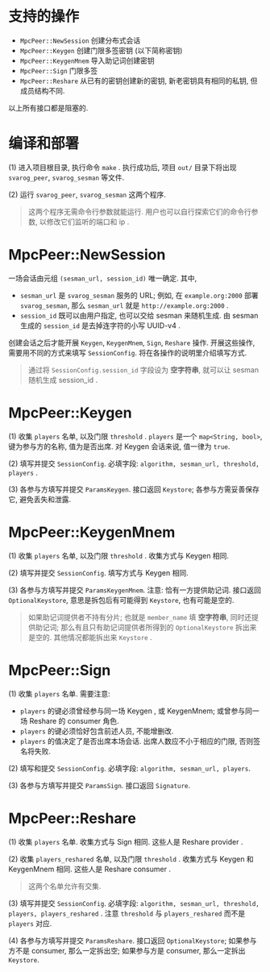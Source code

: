 # 支持的操作

* `MpcPeer::NewSession` 创建分布式会话
* `MpcPeer::Keygen` 创建门限多签密钥 (以下简称密钥)
* `MpcPeer::KeygenMnem` 导入助记词创建密钥
* `MpcPeer::Sign` 门限多签
* `MpcPeer::Reshare` 从已有的密钥创建新的密钥, 新老密钥具有相同的私钥, 但成员结构不同.

以上所有接口都是阻塞的.

# 编译和部署

(1) 进入项目根目录, 执行命令 `make` . 执行成功后, 项目 `out/` 目录下将出现 `svarog_peer`, `svarog_sesman` 等文件.

(2) 运行 `svarog_peer`, `svarog_sesman` 这两个程序.

> 这两个程序无需命令行参数就能运行. 用户也可以自行探索它们的命令行参数, 以修改它们监听的端口和 ip .

# MpcPeer::NewSession

一场会话由元组 `(sesman_url, session_id)` 唯一确定. 其中,

* `sesman_url` 是 `svarog_sesman` 服务的 URL; 
例如, 在 `example.org:2000` 部署 `svarog_sesman`, 那么 `sesman_url` 就是 `http://example.org:2000` .
* `session_id` 既可以由用户指定, 也可以交给 sesman 来随机生成.
由 sesman 生成的 `session_id` 是去掉连字符的小写 UUID-v4 .

创建会话之后才能开展 `Keygen`, `KeygenMnem`, `Sign`, `Reshare` 操作.
开展这些操作, 需要用不同的方式来填写 `SessionConfig`. 将在各操作的说明里介绍填写方式.

> 通过将 `SessionConfig.session_id` 字段设为 **空字符串**, 就可以让 sesman 随机生成 session_id .

# MpcPeer::Keygen

(1) 收集 `players` 名单, 以及门限 `threshold` .
`players` 是一个 `map<String, bool>`, 键为参与方的名称, 值为是否出席. 对 Keygen 会话来说, 值一律为 `true`.

(2) 填写并提交 `SessionConfig`. 
必填字段: `algorithm, sesman_url, threshold, players` . 

(3) 各参与方填写并提交 `ParamsKeygen`. 接口返回 `Keystore`; 各参与方需妥善保存它, 避免丢失和泄露.

# MpcPeer::KeygenMnem

(1) 收集 `players` 名单, 以及门限 `threshold` . 收集方式与 Keygen 相同.

(2) 填写并提交 `SessionConfig`. 填写方式与 Keygen 相同.

(3) 各参与方填写并提交 `ParamsKeygenMnem`. 注意: 恰有一方提供助记词. 接口返回 `OptionalKeystore`, 意思是拆包后有可能得到 `Keystore`, 也有可能是空的.

> 如果助记词提供者不持有分片; 也就是 `member_name` 填 **空字符串**, 同时还提供助记词; 那么有且只有助记词提供者所得到的 `OptionalKeystore` 拆出来是空的. 其他情况都能拆出来 `Keystore` .

# MpcPeer::Sign

(1) 收集 `players` 名单. 需要注意:
* `players` 的键必须曾经参与同一场 Keygen , 或 KeygenMnem; 或曾参与同一场 Reshare 的 consumer 角色. 
* `players` 的键必须恰好包含前述人员, 不能增删改.
* `players` 的值决定了是否出席本场会话. 出席人数应不小于相应的门限, 否则签名将失败.

(2) 填写和提交 `SessionConfig`. 必填字段: `algorithm, sesman_url, players`.

(3) 各参与方填写并提交 `ParamsSign`. 接口返回 `Signature`.

# MpcPeer::Reshare

(1) 收集 `players` 名单. 收集方式与 Sign 相同. 这些人是 Reshare provider .

(2) 收集 `players_reshared` 名单, 以及门限 `threshold` . 收集方式与 Keygen 和 KeygenMnem 相同. 这些人是 Reshare consumer .

> 这两个名单允许有交集.

(3) 填写并提交 `SessionConfig`. 
必填字段: `algorithm, sesman_url, threshold, players, players_reshared` . 注意 `threshold` 与 `players_reshared` 而不是 `players` 对应.

(4) 各参与方填写并提交 `ParamsReshare`. 接口返回 `OptionalKeystore`; 如果参与方不是 consumer, 那么一定拆出空; 如果参与方是 consumer, 那么一定拆出 `Keystore`.